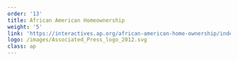 ```yaml
---
order: '13'
title: African American Homeownership
weight: '5'
link: 'https://interactives.ap.org/african-american-home-ownership/index.html'
logo: /images/Associated_Press_logo_2012.svg
class: ap
---
```





